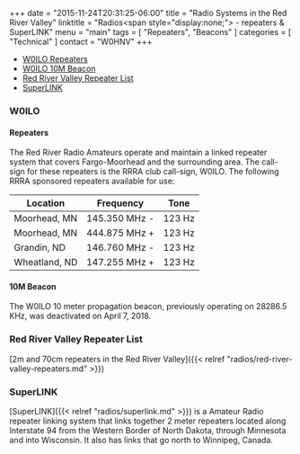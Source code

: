 +++
date = "2015-11-24T20:31:25-06:00"
title = "Radio Systems in the Red River Valley"
linktitle = "Radios<span style=\"display:none;\"> - repeaters & SuperLINK</span>"
menu = "main"
tags = [ "Repeaters", "Beacons" ]
categories = [ "Technical" ]
contact = "W0HNV"
+++
* [W0ILO Repeaters](/radios/#repeaters)
* [W0ILO 10M Beacon](/radios/#10m-beacon)
* [Red River Valley Repeater List](/radios/#red-river-valley-repeater-list)
* [SuperLINK](/radios/#superlink)

### W0ILO 

#### Repeaters

The Red River Radio Amateurs operate and maintain a linked repeater system
that covers Fargo-Moorhead and the surrounding area. The call-sign for these
repeaters is the RRRA club call-sign, W0ILO. The following 
RRRA sponsored repeaters available for use:

Location | Frequency | Tone
---------|-----------|-----
Moorhead, MN | 145.350 MHz - | 123 Hz
Moorhead, MN | 444.875 MHz + | 123 Hz
Grandin, ND | 146.760 MHz - | 123 Hz
Wheatland, ND | 147.255 MHz + | 123 Hz

#### 10M Beacon

The W0ILO 10 meter propagation beacon, previously operating on 28286.5
KHz, was deactivated on April 7, 2018.

### Red River Valley Repeater List

[2m and 70cm repeaters in the Red River Valley]({{< relref "radios/red-river-valley-repeaters.md" >}})

### SuperLINK

[SuperLINK]({{< relref "radios/superlink.md" >}}) is a Amateur Radio
repeater linking system that links together 2 meter repeaters located
along Interstate 94 from the Western Border of North Dakota, through
Minnesota and into Wisconsin. It also has links that go north to
Winnipeg, Canada.

